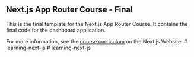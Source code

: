## Next.js App Router Course - Final

This is the final template for the Next.js App Router Course. It contains the final code for the dashboard application.

For more information, see the [course curriculum](https://nextjs.org/learn) on the Next.js Website.
#   l e a r n i n g - n e x t - j s 
 
 #   l e a r n i n g - n e x t - j s 
 
 

